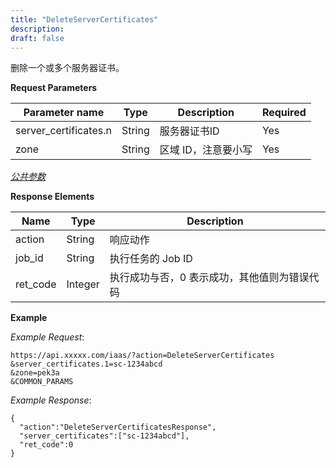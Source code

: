 ```yaml
---
title: "DeleteServerCertificates"
description: 
draft: false
---
```




删除一个或多个服务器证书。

**Request Parameters**

| Parameter name | Type | Description | Required |
| --- | --- | --- | --- |
| server_certificates.n | String | 服务器证书ID | Yes |
| zone | String | 区域 ID，注意要小写 | Yes |

[_公共参数_](../../../parameters/)

**Response Elements**

| Name | Type | Description |
| --- | --- | --- |
| action | String | 响应动作 |
| job_id | String | 执行任务的 Job ID |
| ret_code | Integer | 执行成功与否，0 表示成功，其他值则为错误代码 |

**Example**

_Example Request_:

```
https://api.xxxxx.com/iaas/?action=DeleteServerCertificates
&server_certificates.1=sc-1234abcd
&zone=pek3a
&COMMON_PARAMS
```

_Example Response_:

```
{
  "action":"DeleteServerCertificatesResponse",
  "server_certificates":["sc-1234abcd"],
  "ret_code":0
}
```
